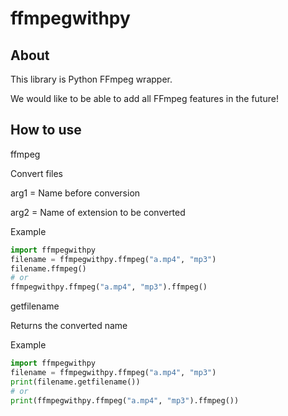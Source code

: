 # ffmpegwithpy

## About

This library is Python FFmpeg wrapper.

We would like to be able to add all FFmpeg features in the future!

## How to use

ffmpeg

Convert files

arg1 = Name before conversion

arg2 = Name of extension to be converted

Example

``` python
import ffmpegwithpy
filename = ffmpegwithpy.ffmpeg("a.mp4", "mp3")
filename.ffmpeg()
# or
ffmpegwithpy.ffmpeg("a.mp4", "mp3").ffmpeg()
```

getfilename

Returns the converted name

Example

``` python
import ffmpegwithpy
filename = ffmpegwithpy.ffmpeg("a.mp4", "mp3")
print(filename.getfilename())
# or
print(ffmpegwithpy.ffmpeg("a.mp4", "mp3").ffmpeg())
```
